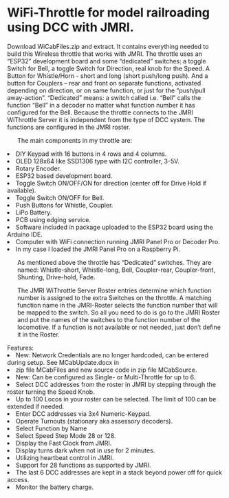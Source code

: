 # WiFi-Throttle for model railroading using DCC with JMRI.
Download WiCabFiles.zip and extract. It contains everything needed to build this Wireless throttle that works with JMRI.
The throttle uses an “ESP32” development board and some “dedicated” switches: a toggle Switch for Bell, a toggle Switch for Direction, real knob for the Speed. A Button for Whistle/Horn - short and long (short push/long push). And a button for Couplers – rear and front on separate functions, activated depending on direction, or on same function, or just for the “push/pull away-action”. “Dedicated” means: a switch called i.e. “Bell” calls the function “Bell” in a decoder no matter what function number it has configured for the Bell.
Because the throttle connects to the JMRI WiThrottle Server it is independent from the type of DCC system. 
The functions are configured in the JMRI roster.
<ol>
The main components in my throttle are:
</ol>
  <li>DIY Keypad with 16 buttons in 4 rows and 4 columns.</li> 
  <li>OLED 128x64 like SSD1306 type with I2C controller, 3-5V.</li>
  <li>Rotary Encoder.</li>
  <li>ESP32 based development board.</li>
  <li>Toggle Switch ON/OFF/ON for direction (center off for Drive Hold if available).</li>
  <li>Toggle Switch ON/OFF for Bell.</.i>
  <li>Push Buttons for Whistle, Coupler.</li>
  <li>LiPo Battery.</li>
  <li>PCB using edging service.</li>
  <li>Software included in package uploaded to the ESP32 board using the Arduino IDE.</li>
  <li>Computer with WiFi connection running JMRI Panel Pro or Decoder Pro.</li>
  <li>In my case I loaded the JMRI Panel Pro on a Raspberry Pi.</li>
</ol>
<ol>
As mentioned above the throttle has “Dedicated” switches. They are named: Whistle-short, Whistle-long, Bell, Coupler-rear, Coupler-front, Shunting, Drive-hold, Fade.
</ol>
<ol>
The JMRI WiThrottle Server Roster entries determine which function number is assigned to the extra Switches on the throttle. 
A matching function name in the JMRI-Roster selects the function number that will be mapped to the switch.
So all you need to do is go to the JMRI Roster and put the names of the switches to the function number of the locomotive. If a function is not available or not needed, just don’t define it in the Roster.
</ol>
Features:
<li>New: Network Credentials are no longer hardcoded, can be entered during setup. See MCabUpdate.docx in </li>
<li>zip file MCabFiles and new source code in zip file MCabSource. </i>
<li>New: Can be configured as Single- or Multi-Throttle for up to 6.</li>
<li>Select DCC addresses from the roster in JMRI by stepping through the roster turning the Speed Knob.</li>
<li>Up to 100 Locos in your roster can be selected. The limit of 100 can be extended if needed.</li> 
<li>Enter DCC addresses via 3x4 Numeric-Keypad.</li>
<li>Operate Turnouts (stationary aka assessory decoders).</li>
<li>Select Function by Name</li>
<li>Select Speed Step Mode 28 or 128.</li>
<li>Display the Fast Clock from JMRI.</li>
<li>Display turns dark when not in use for 2 minutes.</li> 
<li>Utilizing heartbeat control in JMRI.</li> 
<li>Support for 28 functions as supported by JMRI.</li>
<li>The last 6 DCC addresses are kept in a stack beyond power off for quick access.</li> 
<li>Monitor the battery charge.</li>
